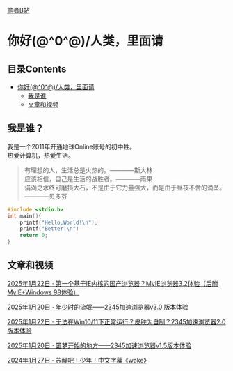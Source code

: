 [笔者B站](https://space.bilibili.com/1512804294)
  
# 你好\(@^0^@)/人类，里面请

## 目录Contents
- [你好\(@^0^@)/人类，里面请](https://winminecraft.github.io/#你好0人类里面请)  
    - [我是谁](https://winminecraft.github.io/#我是谁)  
    - [文章和视频](https://winminecraft.github.io/#文章和视频)

## 我是谁？
我是一个2011年开通地球Online账号的初中牲。  
热爱计算机，热爱生活。

> 有理想的人，生活总是火热的。————斯大林  
> 应该相信，自己是生活的战胜者。————雨果  
> 涓滴之水终可磨损大石，不是由于它力量强大，而是由于昼夜不舍的滴坠。————贝多芬

```C++
#include <stdio.h>
int main(){
    printf("Hello,World!\n");
    printf("Better!\n")
    return 0;
}
```
## 文章和视频
[2025年1月22日 · 第一个基于IE内核的国产浏览器？MyIE浏览器3.2体验（后附MyIE+Windows 98体验）](https://www.bilibili.com/video/BV1CTfhY1EdM/?spm_id_from=333.999.0.0&vd_source=7fe5e2cd0c66b1ec6a324c735544f8ad)

[2025年1月20日 · 年少时的流氓——2345加速浏览器v3.0 版本体验](https://www.bilibili.com/video/BV1NBwmegE2U/?spm_id_from=333.999.0.0&vd_source=7fe5e2cd0c66b1ec6a324c735544f8ad)

[2025年1月22日 · 无法在Win10/11下正常运行？皮肤为自制？2345加速浏览器2.0版本体验](https://www.bilibili.com/video/BV13tfbYWEEW/?spm_id_from=333.999.0.0&vd_source=7fe5e2cd0c66b1ec6a324c735544f8ad)

[2025年1月20日 · 噩梦开始的地方——2345加速浏览器v1.5版本体验](https://www.bilibili.com/video/BV1ccwpebEH2/?spm_id_from=333.999.0.0)

[2024年1月27日 · 苏醒吧！少年！中文字幕《wake》](https://www.bilibili.com/video/BV1RQ4y1c7tw/?spm_id_from=333.999.0.0)
